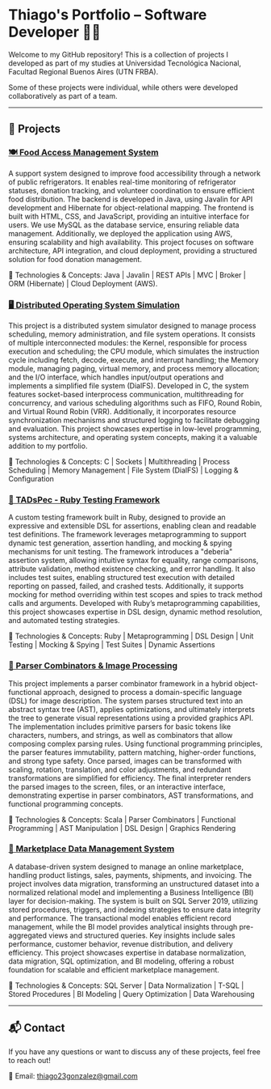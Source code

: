 # Thiago's Portfolio – Software Developer 🚀💡

Welcome to my GitHub repository! This is a collection of projects I developed as part of my studies at Universidad Tecnológica Nacional, Facultad Regional Buenos Aires (UTN FRBA).  

Some of these projects were individual, while others were developed collaboratively as part of a team.  

---

## 📌 Projects  

<h3><a href="https://github.com/ThiagoGonzalezz/my-portfolio/tree/main/food-access-system">🍽️ Food Access Management System</a></h3>  
A support system designed to improve food accessibility through a network of public refrigerators. It enables real-time monitoring of refrigerator statuses, donation tracking, and volunteer coordination to ensure efficient food distribution. The backend is developed in Java, using Javalin for API development and Hibernate for object-relational mapping. The frontend is built with HTML, CSS, and JavaScript, providing an intuitive interface for users. We use MySQL as the database service, ensuring reliable data management.  
Additionally, we deployed the application using AWS, ensuring scalability and high availability.  
This project focuses on software architecture, API integration, and cloud deployment, providing a structured solution for food donation management.

🔧 Technologies & Concepts: Java | Javalin | REST APIs | MVC | Broker | ORM (Hibernate) | Cloud Deployment (AWS).



<h3><a href="https://github.com/ThiagoGonzalezz/my-portfolio/tree/main/distributed-os-simulation">🖥️ Distributed Operating System Simulation</a></h3> 
This project is a distributed system simulator designed to manage process scheduling, memory administration, and file system operations. It consists of multiple interconnected modules: the Kernel, responsible for process execution and scheduling; the CPU module, which simulates the instruction cycle including fetch, decode, execute, and interrupt handling; the Memory module, managing paging, virtual memory, and process memory allocation; and the I/O interface, which handles input/output operations and implements a simplified file system (DialFS).
Developed in C, the system features socket-based interprocess communication, multithreading for concurrency, and various scheduling algorithms such as FIFO, Round Robin, and Virtual Round Robin (VRR). Additionally, it incorporates resource synchronization mechanisms and structured logging to facilitate debugging and evaluation. This project showcases expertise in low-level programming, systems architecture, and operating system concepts, making it a valuable addition to my portfolio.

🔧 Technologies & Concepts: C | Sockets | Multithreading | Process Scheduling | Memory Management | File System (DialFS) | Logging & Configuration



<h3><a href="https://github.com/ThiagoGonzalezz/my-portfolio/tree/main/ruby-testing-framework">🧪 TADsPec - Ruby Testing Framework</a></h3>  
A custom testing framework built in Ruby, designed to provide an expressive and extensible DSL for assertions, enabling clean and readable test definitions. The framework leverages metaprogramming to support dynamic test generation, assertion handling, and mocking & spying mechanisms for unit testing.
The framework introduces a "deberia" assertion system, allowing intuitive syntax for equality, range comparisons, attribute validation, method existence checking, and error handling. It also includes test suites, enabling structured test execution with detailed reporting on passed, failed, and crashed tests. Additionally, it supports mocking for method overriding within test scopes and spies to track method calls and arguments.
Developed with Ruby’s metaprogramming capabilities, this project showcases expertise in DSL design, dynamic method resolution, and automated testing strategies.

🔧 Technologies & Concepts: Ruby | Metaprogramming | DSL Design | Unit Testing | Mocking & Spying | Test Suites | Dynamic Assertions



<h3><a href="https://github.com/ThiagoGonzalezz/my-portfolio/tree/main/parser-combinators-%26-image-processing">🎨 Parser Combinators & Image Processing</a></h3>  
This project implements a parser combinator framework in a hybrid object-functional approach, designed to process a domain-specific language (DSL) for image description. The system parses structured text into an abstract syntax tree (AST), applies optimizations, and ultimately interprets the tree to generate visual representations using a provided graphics API.
The implementation includes primitive parsers for basic tokens like characters, numbers, and strings, as well as combinators that allow composing complex parsing rules. Using functional programming principles, the parser features immutability, pattern matching, higher-order functions, and strong type safety. Once parsed, images can be transformed with scaling, rotation, translation, and color adjustments, and redundant transformations are simplified for efficiency.
The final interpreter renders the parsed images to the screen, files, or an interactive interface, demonstrating expertise in parser combinators, AST transformations, and functional programming concepts.

🔧 Technologies & Concepts: Scala | Parser Combinators | Functional Programming | AST Manipulation | DSL Design | Graphics Rendering



<h3><a href="https://github.com/ThiagoGonzalezz/my-portfolio/tree/main/marketplace-db-system">🛒 Marketplace Data Management System</a></h3>  
A database-driven system designed to manage an online marketplace, handling product listings, sales, payments, shipments, and invoicing. The project involves data migration, transforming an unstructured dataset into a normalized relational model and implementing a Business Intelligence (BI) layer for decision-making.
The system is built on SQL Server 2019, utilizing stored procedures, triggers, and indexing strategies to ensure data integrity and performance. The transactional model enables efficient record management, while the BI model provides analytical insights through pre-aggregated views and structured queries. Key insights include sales performance, customer behavior, revenue distribution, and delivery efficiency.
This project showcases expertise in database normalization, data migration, SQL optimization, and BI modeling, offering a robust foundation for scalable and efficient marketplace management.

🔧 Technologies & Concepts: SQL Server | Data Normalization | T-SQL | Stored Procedures | BI Modeling | Query Optimization | Data Warehousing



---

## 📬 Contact  
If you have any questions or want to discuss any of these projects, feel free to reach out!

📧 Email: [thiago23gonzalez@gmail.com](mailto:thiago23gonzalez@gmail.com)
##
